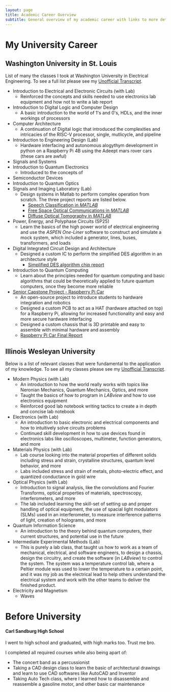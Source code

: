 ```yaml
---
layout: page
title: Academic Career Overview
subtitle: General overview of my academic career with links to more details for each relevant class
---
```

# My University Career
## Washington University in St. Louis

List of many the classes I took at Washington University in Electrical Engineering. To see a full list please see my <a href="https://kubasmatt.github.io/documents/transcripts/WashU-Unofficial-Transcript.pdf" target="_blank" rel="noopener noreferrer">Unofficial Transcript</a>.

- Introduction to Electrical and Electronic Circuits (with Lab)
    - Reinforced the concepts and skills needed to use electronics lab equipment and how not to write a lab report
- Introduction to Digital Logic and Computer Design
    - A basic introduction to the world of 1's and 0's, HDLs, and the inner workings of processors
- Computer Architecture
    - A continuation of Digital logic that introduced the complexities and intricacies of the RISC-V processor, single, mutlicycle, and pipeline
- Introduction to Engineering Design (Lab)
    - Hardware interfacing and autonomous alogythym development in python on a Raspberry Pi 4B using the Adeept mars rover cars (these cars are awful)
- Signals and Systems 
- Introduction to Quantum Electronics
    - Introduced to the concepts of 
- Semiconductor Devices
- Introduction to Quantum Optics
- Signals and Imaging Laboratory (Lab)
    - Design systems in Matlab to perform complex operation from scratch. The three project reports are listed below.
        - <a href="https://kubasmatt.github.io/documents/signals/ESE488_FL24_Project_1_KubasMorton.pdf" target="_blank" rel="noopener noreferrer">Speech Classification in _MATLAB_</a>
        - <a href="https://kubasmatt.github.io/documents/signals/ESE488_FL24_Project_2_KubasMorton.pdf" target="_blank" rel="noopener noreferrer">Free Space Optical Communications in _MATLAB_</a>
        - <a href="https://kubasmatt.github.io/documents/signals/ESE488_FL24_Project_3_KubasMorton.pdf" target="_blank" rel="noopener noreferrer">Diffuse Optical Tomography in _MATLAB_</a>
- Power, Energy, and Polyphase Circuits (SP25)
    - Learn the basics of the high power world of electrical engineering and use the _ASPEN One-Liner_ software to construct and simulate a mock system, which included a generator, lines, buses, transformers, and loads
- Digital Integrated Circuit Design and Architecture
    - Designed a custom IC to perform the simplified DES algorithm in an architecture style
        - <a href="https://kubasmatt.github.io/documents/CSE_463M_Digital_IC_Design_Final_Report.pdf" target="_blank" rel="noopener noreferrer">Simplified DES algorithm chip report</a>
- Introduction to Quantum Computing
    - Learn about the principles needed for quantum computing and basic algorithms that could be theoretically applied to future quantum computers, once they become more reliable
- <a href="https://raspberry-pi-car.github.io" target="_blank" rel="noopener noreferrer"> Senior Capstone Project - Raspberry Pi Car</a>
    - An open-source project to introduce students to hardware integration and robotics
    - Designed a custom PCB to act as a HAT (hardware attached on top) for a Raspberry Pi, allowing for increased functionality and easy and more secure hardware interfacing
    - Designed a custom chassis that is 3D printable and easy to assemble with minimal hardware and assembly
    - <a href="https://kubasmatt.github.io/documents/ESE498_SP25_Final_Report.pdf" target="_blank" rel="noopener noreferrer">Raspberry Pi Car Final Report</a>

## Illinois Wesleyan University

Below is a list of relevant classes that were fundamental to the application of my knowledge. To see all my classes please see my <a href="https://kubasmatt.github.io/documents/transcripts/IWU-Unofficial-Transcript.pdf" target="_blank" rel="noopener noreferrer">Unofficial Transcript</a>.

- Modern Physics (with Lab)
    - An introduction to how the world really works with topics like Neronian Mechanics, Quantum Mechanics, Optics, and more
    - Taught the basics of how to program in _LABview_ and how to use electronics equipment 
    - Reinforced good lab notebook writing tactics to create a in depth and concise lab notebook
- Electronics (with Lab)
    - An introduction to basic electronic and electrical components and how to intuitively solve circuits problems
    - Continued skill development in how to use devices found in electronics labs like oscilloscopes, multimeter, function generators, and more
- Materials Physics (with Lab)
    - Lab course looking into the material properties of different solids including stress and strain, crystalline structures, quantum level behavior, and more
    - Labs included stress and strain of metals, photo-electric effect, and quantized conductance in gold wire
- Optical Physics (with Lab)
    - Introduction to signal analysis, like the convolutions and Fourier Transforms, optical properties of materials, spectroscopy, interferometers, and more
    - The lab included learning the skill-set of setting up and proper handling of optical equipment, the use of spacial light modulators (SLMs) used in an interferometer, to measure interference patterns of light, creation of holograms, and more
- Quantum Information Science
    - An introduction to the theory behind quantum computers, their current structures, and potential use in the future
- Intermediate Experimental Methods (Lab)
    - This is purely a lab class, that taught us how to work as a team of mechanical, electrical, and software engineers, to design a chassis, design the circuitry, and create the software (in _LABview_) to control the system. The system was a temperature control lab, where a Peltier module was used to lower the temperature to a certain point, and it was my job as the electrical lead to help others understand the electrical system and work with the other teams to deliver the finished product.
- Electricity and Magnetism
    - Waves


# Before University
#### Carl Sandburg High School

I went to high school and graduated, with high marks too. Trust me bro.

I completed all required courses while also being apart of:
- The concert band as a percussionist
- Taking a CAD design class to learn the basic of architectural drawings and learn to use CAD softwares like AutoCAD and Inventor
- Taking Auto Tech class, where I learned how to disassemble and reassemble a gasoline motor, and other basic car maintenance